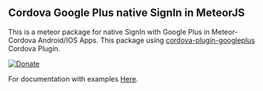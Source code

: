 Cordova Google Plus native SignIn in MeteorJS
-----------------------------

This is a meteor package for native SignIn with Google Plus in Meteor-Cordova Android/IOS Apps. 
This package using [cordova-plugin-googleplus](https://www.npmjs.com/package/cordova-plugin-googleplus) Cordova Plugin.

[![Donate](https://img.shields.io/gratipay/sujith3g.svg)](https://gratipay.com/cordova-google-plus-native-sign-in/)

For documentation with examples [Here](https://github.com/sujith3g/meteor-g-plus).
